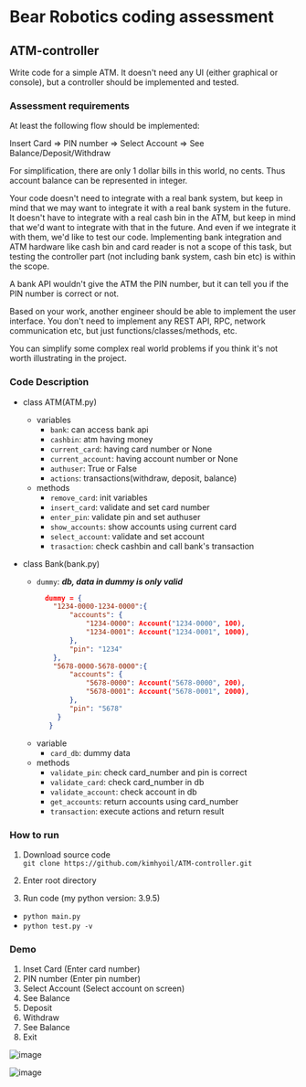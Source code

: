 #  Bear Robotics coding assessment 
## ATM-controller
Write code for a simple ATM. It doesn't need any UI (either graphical or console), but a controller should be implemented and tested.

### Assessment requirements
At least the following flow should be implemented:

Insert Card => PIN number => Select Account => See Balance/Deposit/Withdraw

For simplification, there are only 1 dollar bills in this world, no cents. Thus account balance can be represented in integer.

Your code doesn't need to integrate with a real bank system, but keep in mind that we may want to integrate it with a real bank system in the future. It doesn't have to integrate with a real cash bin in the ATM, but keep in mind that we'd want to integrate with that in the future. And even if we integrate it with them, we'd like to test our code. Implementing bank integration and ATM hardware like cash bin and card reader is not a scope of this task, but testing the controller part (not including bank system, cash bin etc) is within the scope.

A bank API wouldn't give the ATM the PIN number, but it can tell you if the PIN number is correct or not.

Based on your work, another engineer should be able to implement the user interface. You don't need to implement any REST API, RPC, network communication etc, but just functions/classes/methods, etc.

You can simplify some complex real world problems if you think it's not worth illustrating in the project.

### Code Description
- class ATM(ATM.py) 
    - variables
      - `bank`: can access bank api
      - `cashbin`: atm having money 
      - `current_card`: having card number or None
      - `current_account`: having account number or None
      - `authuser`: True or False
      - `actions`: transactions(withdraw, deposit, balance)
    - methods
      - `remove_card`: init variables
      - `insert_card`: validate and set card number
      - `enter_pin`: validate pin and set authuser
      - `show_accounts`: show accounts using current card
      - `select_account`: validate and set account
      - `trasaction`: check cashbin and call bank's transaction
      
- class Bank(bank.py)
    - `dummy`: ***db, data in dummy is only valid***
      ```json
        dummy = {
          "1234-0000-1234-0000":{
              "accounts": {
                  "1234-0000": Account("1234-0000", 100),
                  "1234-0001": Account("1234-0001", 1000),
              },
              "pin": "1234" 
          },
          "5678-0000-5678-0000":{
              "accounts": {
                  "5678-0000": Account("5678-0000", 200),
                  "5678-0001": Account("5678-0001", 2000),
              },
              "pin": "5678"
           }
         }
    - variable
        - `card_db`: dummy data
    - methods
        - `validate_pin`: check card_number and pin is correct
        - `validate_card`: check card_number in db
        - `validate_account`: check account in db
        - `get_accounts`: return accounts using card_number
        - `transaction`: execute actions and return result

### How to run

1. Download source code </br>
`git clone https://github.com/kimhyoil/ATM-controller.git`

2. Enter root directory
3. Run code (my python version: 3.9.5)
- `python main.py`
- `python test.py -v`

### Demo
1. Inset Card (Enter card number)
2. PIN number (Enter pin number)
3. Select Account (Select account on screen)
4. See Balance
5. Deposit
6. Withdraw
7. See Balance
8. Exit

![image](https://user-images.githubusercontent.com/23691938/127266199-445d7133-5f22-4857-a30d-549db3d72adf.png)

![image](https://user-images.githubusercontent.com/23691938/127266411-90d4ae60-2ed0-43bd-aa86-6136705f115a.png)
